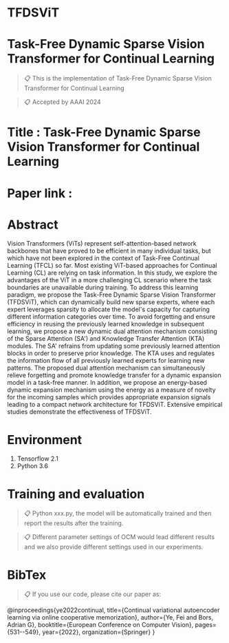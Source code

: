 # TFDSViT

# Task-Free Dynamic Sparse Vision Transformer for Continual Learning

>📋 This is the implementation of Task-Free Dynamic Sparse Vision Transformer for Continual Learning

>📋 Accepted by AAAI 2024

# Title : Task-Free Dynamic Sparse Vision Transformer for Continual Learning

# Paper link : 



# Abstract

Vision Transformers (ViTs) represent self-attention-based network backbones that have proved to be efficient in many individual tasks, but which have not been explored in the context of Task-Free Continual Learning (TFCL) so far. Most existing ViT-based approaches for Continual Learning (CL) are relying on task information. In this study, we explore the advantages of the ViT in a more challenging CL scenario where the task boundaries are unavailable during training. To address this learning paradigm, we propose the Task-Free Dynamic Sparse Vision Transformer (TFDSViT), which can dynamically build new sparse experts, where each expert leverages sparsity to allocate the model's capacity for capturing different information categories over time. To avoid forgetting and ensure efficiency in reusing the previously learned knowledge in subsequent learning, we propose a new dynamic dual attention mechanism consisting of the Sparse Attention (SA') and Knowledge Transfer Attention (KTA) modules. The SA' refrains from updating some previously learned attention blocks in order to preserve prior knowledge. The KTA uses and regulates the information flow of all previously learned experts for learning new patterns. The proposed dual attention mechanism can simultaneously relieve forgetting and promote knowledge transfer for a dynamic expansion model in a task-free manner. In addition, we propose an energy-based dynamic expansion mechanism using the energy as a measure of novelty for the incoming samples which provides appropriate expansion signals leading to a compact network architecture for TFDSViT. Extensive empirical studies demonstrate the effectiveness of TFDSViT.

# Environment

1. Tensorflow 2.1
2. Python 3.6

# Training and evaluation

>📋 Python xxx.py, the model will be automatically trained and then report the results after the training.

>📋 Different parameter settings of OCM would lead different results and we also provide different settings used in our experiments.

# BibTex
>📋 If you use our code, please cite our paper as:

@inproceedings{ye2022continual,
  title={Continual variational autoencoder learning via online cooperative memorization},
  author={Ye, Fei and Bors, Adrian G},
  booktitle={European Conference on Computer Vision},
  pages={531--549},
  year={2022},
  organization={Springer}
}


